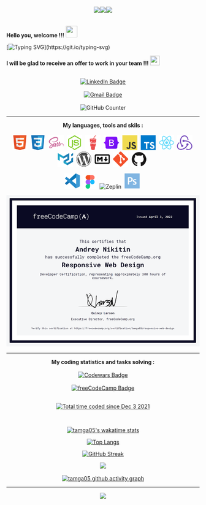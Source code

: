 <br>
<div id="header" align="center">
<img src="https://media0.giphy.com/media/ln7z2eWriiQAllfVcn/giphy.gif?cid=6c09b952owhu2s55xdcpopiyf5kqy5jvpgem3yusodg2pt9t&rid=giphy.gif&ct=s" width="70"/><img src="https://miro.medium.com/max/952/1*JhfgzVXA0lvAIGIfRICRfA.gif" width="70"/><img src="https://media.giphy.com/media/du3J3cXyzhj75IOgvA/giphy.gif" width="70"/>
</div>
<br>

<!-- <br>
<div id="header" align="center">
<img src="https://miro.medium.com/max/952/1*JhfgzVXA0lvAIGIfRICRfA.gif" height="75" width="75">
</div>
<br> -->

**Hello you, welcome !!!**   <img src="https://media.giphy.com/media/hvRJCLFzcasrR4ia7z/giphy.gif" height="30" width="30"> 
<!-- <img src="https://miro.medium.com/max/952/1*JhfgzVXA0lvAIGIfRICRfA.gif" height="30" width="30"> -->

[![Typing SVG](https://readme-typing-svg.herokuapp.com?font=Roboto&size=23&duration=4000&color=020709&background=FFFFFF00&multiline=true&width=1510&height=340&lines=I'm+Andrey+Nikitin%2C+from+Moscow%2C+Russia.;%20;I+am+a+HTML%2FCSS%2FJS%2FReact+Front-end+developer+with+holistic+knowledge+of+software+development.+Highly+motivated%2C+strong+ambition+and+regular;work+improves+me+to+become+better+and+better+every+day.+I'd+like+to+find+great+team%2C+where+I+will+be+able+to+realize+my+potential+and+apply+my;skills.;%20;My+skills%3A+working+with+graphic+editors+Photoshop%2C+Zeplin%2C+Figma%2C+code+editor+Visual+Studio+Code+and+WebStorm%2C+working+with+Typescript+and+Redux%2C+HTML5%2C+CSS3%2C+semantics%2C+BEM-naming%2C+cross-;browser+compatibility%2C+Flexbox+layout%2C+positioning%2C+pseudo-elements%2C+pseudo-classes%2C+working+with+Github+and+Git%2C+deploy+projects+on+Github%2C;task+manager+Gulp%2C+SASS%2FSCSS+preprocessor%2C+adaptability+(%40media+querys)%2C+CSS+Shapes%2C+transformations%2C+animations%2C+animations+librarys%2C+work;in+team%2C+code+for+React+(Node.js%2C+NPM%2C+NVM)%2C+Grid+layout%2C+Mobile+first%2C+installation+and+configuration+Swiper%2C+Pixel-perfect%2C+Material+UI%2C+Styled;Components%2C+SVG%2C+SVG-sprites%2C+code+for+CMS+(WordPress)%2C+Magnific+Popup+library%2C+code+for+e-mail+newsletters%2C+tasks+solving+freeCodeCamp;and+Codewars%2C+a+little+Markdown+coding.)](https://git.io/typing-svg)

<!-- I'm Andrey Nikitin, from Moscow, Russia.

I am a HTML/CSS/JS Front-end developer with holistic knowledge of software development. Highly motivated, strong ambition and regular work improves me to become better and better every day. I'd like to find great team, where I will be able to realize my potential and apply my skills.

My skills: working with graphic editors Photoshop, Zeplin, Figma, code editor Visual Studio Code and WebStorm, working with Typescript and Redux, HTML5, CSS3, semantics, BEM-naming, cross-browser compatibility, Flexbox layout, positioning, pseudo-elements, pseudo-classes, working with Github and Git, deploy projects on Github, task manager Gulp, SASS/SCSS preprocessor, adaptability (@media querys), CSS Shapes, transformations, animations, animations librarys, work in team, code for React (Node.js, NPM, NVM), Grid layout, Mobile first, installation and configuration Swiper, Pixel-perfect, Material UI, Styled Components, SVG, SVG-sprites, code for CMS (WordPress), Magnific Popup library, code for e-mail newsletters, tasks solving freeCodeCamp and Codewars, a little Markdown coding. -->

**I will be glad to receive an offer to work in your team !!!** <img src="https://media.giphy.com/media/qyjQsUt0p0TT2/giphy.gif" height="25" width="25">
<br> 
<br>
<div align="center">
<a href="https://www.linkedin.com/in/andrey-nikitin-rus/">
<img src="https://img.shields.io/badge/LinkedIn-blue?logo=linkedin&logoColor=white&style=default" height="30" alt="LinkedIn Badge"/>
</a>
<div>
<br>
<div align="center">
<a href="mailto:tamga05@gmail.com">
<img src="https://img.shields.io/badge/Gmail-red?logo=gmail&logoColor=white&style=default" height="30" alt="Gmail Badge"/>
</a>
<div>

<br>
<div id="badges" align="center">
<img src="https://komarev.com/ghpvc/?username=tamga05&style=default&color=orange" height="30" alt="GitHub Counter"/>
</div>

****
<div align="center">
<strong>My languages, tools and skils :</strong>
<br>
<br>
<div>
<img src="https://github.com/devicons/devicon/blob/master/icons/html5/html5-original.svg" title="HTML5" alt="HTML" width="40" height="40"/>&nbsp;
<img src="https://github.com/devicons/devicon/blob/master/icons/css3/css3-original.svg"  title="CSS3" alt="CSS" width="40" height="40"/>&nbsp;
<img src="https://github.com/devicons/devicon/blob/master/icons/sass/sass-original.svg" title="SASS" alt="SASS" width="40" height="40"/>&nbsp;
<img src="https://github.com/devicons/devicon/blob/master/icons/nodejs/nodejs-original.svg" title="NodeJS" alt="NodeJS" width="40" height="40"/>&nbsp;
<img src="https://github.com/devicons/devicon/blob/master/icons/gulp/gulp-plain.svg" title="Gulp" alt="Gulp" width="40" height="40"/>&nbsp;
<img src="https://github.com/devicons/devicon/blob/master/icons/bootstrap/bootstrap-original.svg" title="Bootstrap" alt="Bootstrap" width="40" height="40"/>&nbsp;
<img src="https://github.com/devicons/devicon/blob/master/icons/javascript/javascript-original.svg" title="JavaScript" alt="JavaScript" width="40" height="40"/>&nbsp;
<img src="https://github.com/devicons/devicon/blob/master/icons/typescript/typescript-original.svg" title="TypeScript" alt="TypeScript" width="40" height="40"/>&nbsp;
<img src="https://github.com/devicons/devicon/blob/master/icons/react/react-original.svg" title="React" alt="React" width="40" height="40"/>&nbsp;
<img src="https://github.com/devicons/devicon/blob/master/icons/redux/redux-original.svg" title="Redux" alt="Redux " width="40" height="40"/>&nbsp;
<img src="https://github.com/devicons/devicon/blob/master/icons/materialui/materialui-original.svg" title="Material UI" alt="Material UI" width="40" height="40"/>&nbsp;
<img src="https://github.com/devicons/devicon/blob/master/icons/wordpress/wordpress-plain.svg" title="WordPress" alt="WordPress" width="40" height="40"/>&nbsp;
<img src="https://github.com/devicons/devicon/blob/master/icons/markdown/markdown-original.svg" title="Markdown" alt="Markdown" width="40" height="40"/>&nbsp;
<img src="https://github.com/devicons/devicon/blob/master/icons/git/git-original.svg" title="Git" alt="Git" width="40" height="40"/>&nbsp;
<img src="https://github.com/devicons/devicon/blob/master/icons/github/github-original.svg" title="GitHub" alt="GitHub" width="40" height="40"/>&nbsp;

<img src="https://github.com/devicons/devicon/blob/master/icons/vscode/vscode-original.svg" title="VSCode" alt="VSCode" width="40" height="40"/>&nbsp;
<img src="https://github.com/devicons/devicon/blob/master/icons/figma/figma-original.svg" title="Figma" alt="Figma" width="35" height="35"/>&nbsp;
<img src="https://github.com/zeplin/zeplin-workbook/blob/master/img/logo.svg" title="Zeplin" alt="Zeplin" width="40" height="40"/>&nbsp;
<img src="https://github.com/devicons/devicon/blob/master/icons/photoshop/photoshop-plain.svg" title="Photoshop" alt="Photoshop" width="40" height="40"/>&nbsp;
</div>
</div>
  
![Certificat freeCodeCamp](https://github.com/tamga05/tamga05/blob/main/freeCodeCamp.png)

<hr>
 
<div align="center">
<strong>My coding statistics and tasks solving :</strong>
<br>
<br>

<div id="badges">
<a href="https://www.codewars.com/users/Andrey%20Nikitin/">
<img src="https://img.shields.io/badge/Codewars-red?style=default&logo=Codewars&logoColor=white" height="30" alt="Codewars Badge"/>
</a>
</div>
<br>
<div id="badges">
<a href="https://www.freecodecamp.org/tamga05/">
<img src="https://img.shields.io/badge/freeCodeCamp-black?style=default&logo=freeCodeCamp&logoColor=white" height="30" alt="freeCodeCamp Badge"/>
</a>
</div>
<br>

<a href="https://wakatime.com/@d1404803-9fc1-4524-ad54-f97ce2c8dea1"><img src="https://wakatime.com/badge/user/d1404803-9fc1-4524-ad54-f97ce2c8dea1.svg?style=default" height="30" alt="Total time coded since Dec 3 2021" /></a>
  
<br>
  
[![tamga05's wakatime stats](https://github-readme-stats.vercel.app/api/wakatime?username=tamga05)](https://github.com/anuraghazra/github-readme-stats)
<br>
  
[![Top Langs](https://github-readme-stats.vercel.app/api/top-langs/?username=tamga05&layout=compact&theme=white)](https://github.com/anuraghazra/github-readme-stats)

[![GitHub Streak](http://github-readme-streak-stats.herokuapp.com?user=tamga05&theme=white&date_format=j%20M%5B%20Y%5D)](https://git.io/streak-stats)

</div>
  
![](https://github-profile-summary-cards.vercel.app/api/cards/productive-time?username=tamga05&theme=github)
  
[![tamga05 github activity graph](https://activity-graph.herokuapp.com/graph?username=tamga05&theme=github-light&point=33A0F5)](https://github.com/tamga05/github-readme-activity-graph)
   
<hr>

<div id="header" align="center">
<img src="https://media.giphy.com/media/l3q2FnW3yZRJVZH2g/giphy.gif" width="200"/>
</div>
